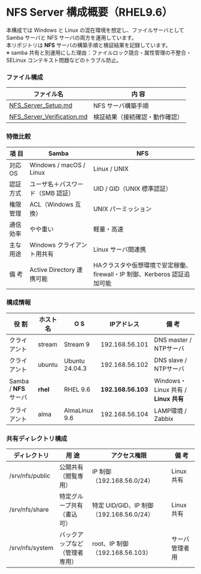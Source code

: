 # NFS Server 構成概要（RHEL9.6） 
本構成では Windows と Linux の混在環境を想定し、ファイルサーバとして Samba サーバと NFS サーバの両方を運用しています。  
本リポジトリは **NFS** サーバの構築手順と検証結果を記録しています。  
※ samba 共有と別運用にした理由：ファイルロック競合・属性管理の不整合・SELinux コンテキスト問題などのトラブル防止。

### ファイル構成  
| ファイル名 | 内 容 |
|-------------|------|
| [NFS_Server_Setup.md](./NFS_Server_Setup.md) | NFS サーバ構築手順 |
| [NFS_Server_Verification.md](./NFS_Server_Verification.md) | 検証結果（接続確認・動作確認）|

### 特徴比較
| 項 目 | Samba | NFS |
|------|--------|-----|
| 対応OS | Windows / macOS / Linux | Linux / UNIX |
| 認証方式 | ユーザ名＋パスワード（SMB 認証） | UID / GID（UNIX 標準認証）|
| 権限管理 | ACL（Windows 互換） | UNIX パーミッション |
| 通信効率 | やや重い | 軽量・高速 |
| 主な用途 | Windows クライアント用共有 | Linux サーバ間連携 |
| 備 考 | Active Directory 連携可能 | HAクラスタや仮想環境で安定稼働、firewall・IP 制御、Kerberos 認証追加可能 |

### 構成情報  
| 役 割 | ホスト名 | O S | IPアドレス | 備 考 |
|------|---------|----|-------------|------|
| クライアント | stream | Stream 9 | 192.168.56.101 | DNS master / NTPサーバ |
| クライアント | ubuntu | Ubuntu 24.04.3 | 192.168.56.102 | DNS slave / NTPサーバ |
| Samba / **NFS** サーバ | **rhel** | RHEL 9.6 | **192.168.56.103** | Windows・Linux 共有 / **Linux 共有** |
| クライアント | alma | AlmaLinux 9.6 | 192.168.56.104 | LAMP環境 / Zabbix |

### 共有ディレクトリ構成  
| ディレクトリ | 用 途 | アクセス権限 | 備 考 |
|---------------|------|----------------|-------|
| /srv/nfs/public | 公開共有（閲覧専用）| IP 制御（192.168.56.0/24）| Linux 共有 |
| /srv/nfs/share | 特定グループ共有（書込可）| 特定 UID/GID、IP 制御（192.168.56.0/24）| Linux 共有 |
| /srv/nfs/system | バックアップなど（管理者専用） | root、IP 制御（192.168.56.103）| サーバ管理者用 |
